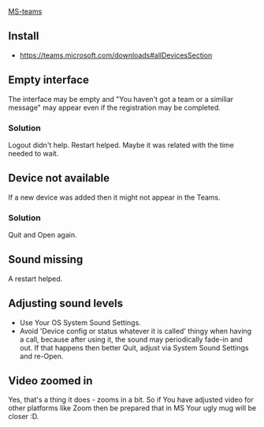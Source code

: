 [MS-teams](https://websiteforstudents.com/how-to-install-microsoft-teams-on-ubuntu-20-04-18-04/)

## Install

* https://teams.microsoft.com/downloads#allDevicesSection

## Empty interface

The interface may be empty and "You haven't got a team or a similiar message" may appear even if the registration may be completed.

### Solution

Logout didn't help. Restart helped. Maybe it was related with the time needed to wait.

## Device not available

If a new device was added then it might not appear in the Teams.

### Solution

Quit and Open again.

## Sound missing

A restart helped.

## Adjusting sound levels

* Use Your OS System Sound Settings.
* Avoid 'Device config or status whatever it is called' thingy when having a call, because after using it, the sound may
periodically fade-in and out. If that happens then better Quit, adjust via System Sound Settings and re-Open.

## Video zoomed in

Yes, that's a thing it does - zooms in a bit. So if You have adjusted video for other platforms like Zoom then be prepared that in MS Your ugly mug will be closer :D.
